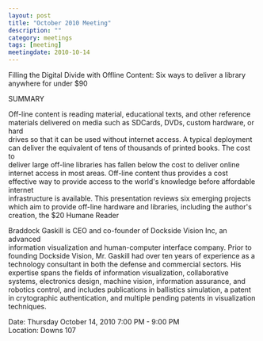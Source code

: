 ```yaml
---
layout: post
title: "October 2010 Meeting"
description: ""
category: meetings
tags: [meeting]
meetingdate: 2010-10-14
---
```


Filling the Digital Divide with Offline Content: Six ways to deliver a library 
anywhere for under $90                                                         
                                                                             
SUMMARY                                                                        
                                                                             
Off-line content is reading material, educational texts, and other reference   
materials delivered on media such as SDCards, DVDs, custom hardware, or hard   
drives so that it can be used without internet access. A typical deployment    
can deliver the equivalent of tens of thousands of printed books. The cost to  
deliver large off-line libraries has fallen below the cost to deliver online   
internet access in most areas. Off-line content thus provides a cost effective 
way to provide access to the world's knowledge before affordable internet      
infrastructure is available. This presentation reviews six emerging projects   
which aim to provide off-line hardware and libraries, including the author's   
creation, the $20 Humane Reader                                                
                                                                             
Braddock Gaskill is CEO and co-founder of Dockside Vision Inc, an advanced     
information visualization and human-computer interface company. Prior to       
founding Dockside Vision, Mr. Gaskill had over ten years of experience as a    
technology consultant in both the defense and commercial sectors. His          
expertise spans the fields of information visualization, collaborative         
systems, electronics design, machine vision, information assurance, and        
robotics control, and includes publications in ballistics simulation, a patent 
in crytographic authentication, and multiple pending patents in visualization  
techniques.                                                                    
                                                                             
Date: Thursday October 14, 2010 7:00 PM - 9:00 PM                                
Location: Downs 107                                         
